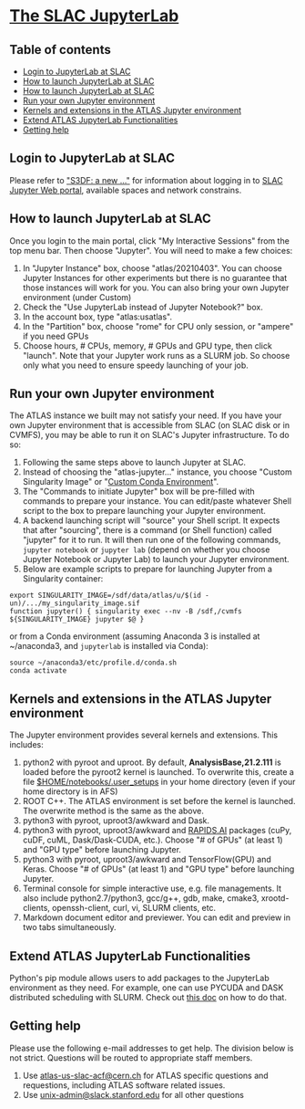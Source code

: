 # [The SLAC JupyterLab](https://sdf.slack.stanford.edu/public/doc/#/interactive-compute?id=jupyter)

## Table of contents

- [Login to JupyterLab at SLAC](#login-to-jupyterlab-at-slac)
- [How to launch JupyterLab at SLAC](#how-to-launch-jupyterlab-at-slac)
- [How to launch JupyterLab at SLAC](#how-to-launch-jupyterlab-at-slac)
- [Run your own Jupyter environment](#run-your-own-jupyter-environment)
- [Kernels and extensions in the ATLAS Jupyter environment](#kernels-and-extensions-in-the-atlas-jupyter-environment)
- [Extend ATLAS JupyterLab Functionalities](#extend-atlas-jupyterlab-functionalities)
- [Getting help](#getting-help)

## Login to JupyterLab at SLAC

Please refer to ["S3DF: a new ..."](../sshlogin/ssh2SLAC.md#accessing-to-s3df)
for information about logging in to
[SLAC Jupyter Web portal](https://s3df.slack.stanford.edu/ondemand), available
spaces and network constrains.

## How to launch JupyterLab at SLAC

Once you login to the main portal, click "My Interactive Sessions" from the top
menu bar. Then choose "Jupyter". You will need to make a few choices:

1. In "Jupyter Instance" box, choose "atlas/20210403". You can choose Jupyter
   Instances for other experiments but there is no guarantee that those
   instances will work for you. You can also bring your own Jupyter environment
   (under Custom)
2. Check the "Use JupyterLab instead of Jupyter Notebook?" box.
3. In the account box, type "atlas:usatlas".
4. In the "Partition" box, choose "rome" for CPU only session, or "ampere" if
   you need GPUs
5. Choose hours, # CPUs, memory, # GPUs and GPU type, then click "launch". Note
   that your Jupyter work runs as a SLURM job. So choose only what you need to
   ensure speedy launching of your job.

## Run your own Jupyter environment

The ATLAS instance we built may not satisfy your need. If you have your own
Jupyter environment that is accessible from SLAC (on SLAC disk or in CVMFS), you
may be able to run it on SLAC's Jupyter infrastructure. To do so:

1. Following the same steps above to launch Jupyter at SLAC.
2. Instead of choosing the "atlas-jupyter..." instance, you choose "Custom
   Singularity Image" or
   "[Custom Conda Environment](https://docs.conda.io/projects/conda/en/latest/user-guide/install/linux.html)".
3. The "Commands to initiate Jupyter" box will be pre-filled with commands to
   prepare your instance. You can edit/paste whatever Shell script to the box to
   prepare launching your Jupyter environment.
4. A backend launching script will "source" your Shell script. It expects that
   after "sourcing", there is a command (or Shell function) called "jupyter" for
   it to run. It will then run one of the following commands, `jupyter notebook`
   or `jupyter lab` (depend on whether you choose Jupyter Notebook or Jupyter
   Lab) to launch your Jupyter environment.
5. Below are example scripts to prepare for launching Jupyter from a Singularity
   container:

```
export SINGULARITY_IMAGE=/sdf/data/atlas/u/$(id -un)/.../my_singularity_image.sif
function jupyter() { singularity exec --nv -B /sdf,/cvmfs ${SINGULARITY_IMAGE} jupyter $@ }
```

or from a Conda environment (assuming Anaconda 3 is installed at ~/anaconda3,
and `jupyterlab` is installed via Conda):

```
source ~/anaconda3/etc/profile.d/conda.sh
conda activate
```

## Kernels and extensions in the ATLAS Jupyter environment

The Jupyter environment provides several kernels and extensions. This includes:

1. python2 with pyroot and uproot. By default, **AnalysisBase,21.2.111** is
   loaded before the pyroot2 kernel is launched. To overwrite this, create a
   file [$HOME/notebooks/.user_setups](SLACuser_setups.txt) in your home
   directory (even if your home directory is in AFS)
2. ROOT C++. The ATLAS environment is set before the kernel is launched. The
   overwrite method is the same as the above.
3. python3 with pyroot, uproot3/awkward and Dask.
4. python3 with pyroot, uproot3/awkward and [RAPIDS.AI](https://rapids.ai)
   packages (cuPy, cuDF, cuML, Dask/Dask-CUDA, etc.). Choose "# of GPUs" (at
   least 1) and "GPU type" before launching Jupyter.
5. python3 with pyroot, uproot3/awkward and TensorFlow(GPU) and Keras. Choose "#
   of GPUs" (at least 1) and "GPU type" before launching Jupyter.
6. Terminal console for simple interactive use, e.g. file managements. It also
   include python2.7/python3, gcc/g++, gdb, make, cmake3, xrootd-clients,
   openssh-client, curl, vi, SLURM clients, etc.
7. Markdown document editor and previewer. You can edit and preview in two tabs
   simultaneously.

## Extend ATLAS JupyterLab Functionalities

Python's pip module allows users to add packages to the JupyterLab environment
as they need. For example, one can use PYCUDA and DASK distributed scheduling
with SLURM. Check out [this doc](SLACJupyterExtraFuncs.md) on how to do that.

## Getting help

Please use the following e-mail addresses to get help. The division below is not
strict. Questions will be routed to appropriate staff members.

1. Use atlas-us-slac-acf@cern.ch for ATLAS specific questions and requestions,
   including ATLAS software related issues.
2. Use unix-admin@slack.stanford.edu for all other questions
